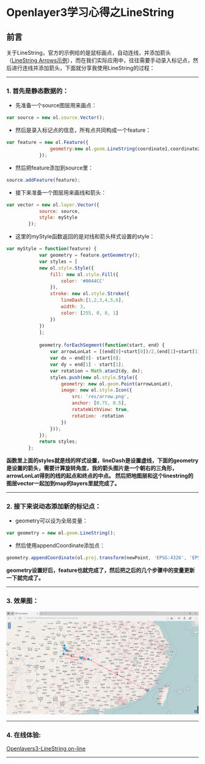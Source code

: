 # Openlayer3学习心得之LineString

## 前言

关于LineString，官方的示例给的是鼠标画点，自动连线，并添加箭头（[LineString Arrows示例](http://openlayers.org/en/latest/examples/line-arrows.html?q=linestring)），而在我们实际应用中，往往需要手动录入标记点，然后进行连线并添加箭头，下面就分享我使用LineString的过程：

---
### 1. 首先是静态数据的：

- 先准备一个source图层用来画点：

````javascript
var source = new ol.source.Vector();
````

- 然后是录入标记点的信息，所有点共同构成一个feature：

````javascript
var feature = new ol.Feature({  
  				geometry:new ol.geom.LineString(coordinate1,coordinate2,coordinate3,coordinate4......)
  			});
````

- 然后把feature添加到source里：

````javascript
source.addFeature(feature);
````

- 接下来准备一个图层用来画线和箭头：

````javascript
var vector = new ol.layer.Vector({
    		source: source,
    		style: myStyle
    	});
````

- 这里的myStyle函数返回的是对线和箭头样式设置的style：

````javascript
var myStyle = function(feature) {
    		var geometry = feature.getGeometry();
    		var styles = [
    		new ol.style.Style({
    			fill: new ol.style.Fill({
    				color: '#0044CC'
    			}), 
    			stroke: new ol.style.Stroke({  
    				lineDash:[1,2,3,4,5,6],
    				width: 3,  
    				color: [255, 0, 0, 1]  
    			})  
    		})
    		];

    		geometry.forEachSegment(function(start, end) {
    			var arrowLonLat = [(end[0]+start[0])/2,(end[1]+start[1])/2];
    			var dx = end[0]- start[0]; 
    			var dy = end[1] - start[1];
    			var rotation = Math.atan2(dy, dx);
    			styles.push(new ol.style.Style({
    				geometry: new ol.geom.Point(arrowLonLat),
    				image: new ol.style.Icon({
    					src: 'res/arrow.png',
    					anchor: [0.75, 0.5],
    					rotateWithView: true,
    					rotation: -rotation
    				})
    			}));
    		});
    		return styles;
    	};
````

**函数里上面的styles就是线的样式设置，lineDash是设置虚线，下面的geometry是设置的箭头，需要计算旋转角度，我的箭头图片是一个朝右的三角形，arrowLonLat得到的线的起点和终点的中点。
然后把地图层和这个linestring的图层vector一起加到map的layers里就完成了。**

---
### 2. 接下来说动态添加新的标记点：

- geometry可以设为全局变量：

````javascript
var geometry = new ol.geom.LineString();
````

- 然后使用appendCoordinate添加点：

````javascript
geometry.appendCoordinate(ol.proj.transform(newPoint, 'EPSG:4326', 'EPSG:3857'));
````

**geometry设置好后，feature也就完成了，然后把之后的几个步骤中的变量更新一下就完成了。**

---
### 3. 效果图：

![](image/linestring.png?raw=true)

---
### 4. 在线体验:

[Openlayers3-LineString on-line](https://universezy.github.io/demo/openlayers3-linestring.html)


---
